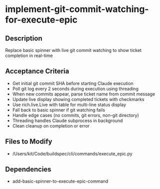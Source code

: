 # implement-git-commit-watching-for-execute-epic

## Description
Replace basic spinner with live git commit watching to show ticket completion in real-time

## Acceptance Criteria
- Get initial git commit SHA before starting Claude execution
- Poll git log every 2 seconds during execution using threading
- When new commits appear, parse ticket name from commit message
- Update live display showing completed tickets with checkmarks
- Use rich.live.Live with table for multi-line status display
- Fall back to basic spinner if git watching fails
- Handle edge cases (no commits, git errors, non-git directory)
- Threading handles Claude subprocess in background
- Clean cleanup on completion or error

## Files to Modify
- /Users/kit/Code/buildspec/cli/commands/execute_epic.py

## Dependencies
- add-basic-spinner-to-execute-epic-command

